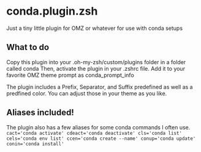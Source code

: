# conda.plugin.zsh
Just a tiny little plugin for OMZ or whatever for use with conda setups

## What to do
Copy this plugin into your .oh-my-zsh/custom/plugins folder in a folder called conda
Then, activate the plugin in your .zshrc file.
Add it to your favorite OMZ theme prompt as conda_prompt_info

The plugin includes a Prefix, Separator, and Suffix predefined as well as a predfined color. You can adjust those in your theme as you like.

## Aliases included!
The plugin also has a few aliases for some conda commands I often use.
``
cact='conda activate'
cdeact='conda deactivate'
cls='conda list'
cels='conda env list'
ccen='conda create --name'
conup='conda update'
conin='conda install'
``
